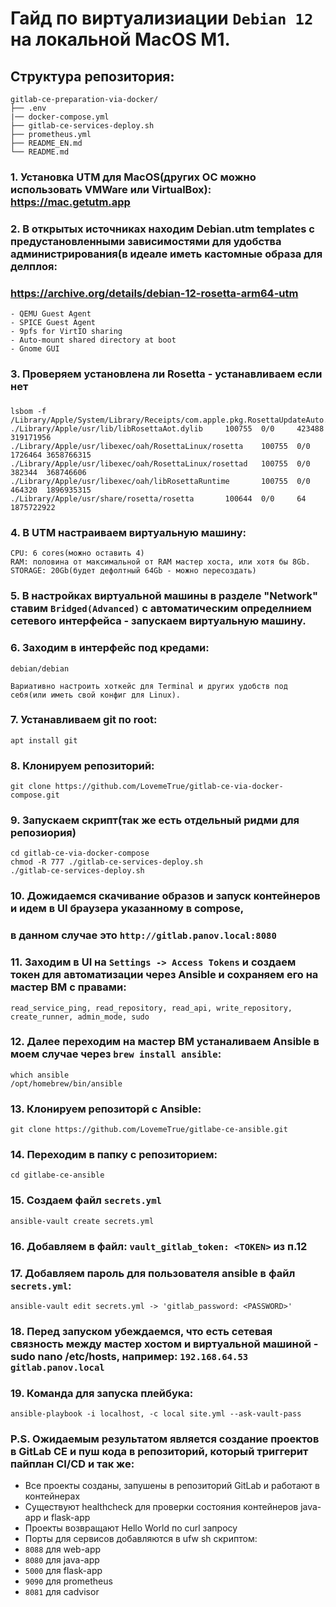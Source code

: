 # Гайд по виртуализиации `Debian 12` на локальной MacOS M1.

## Структура репозитория:
```
gitlab-ce-preparation-via-docker/
├── .env                     
|── docker-compose.yml
├── gitlab-ce-services-deploy.sh
├── prometheus.yml
├── README_EN.md
└── README.md
```

### 1. Установка UTM для MacOS(других ОС можно использовать VMWare или VirtualBox): https://mac.getutm.app
### 2. В открытых источниках находим Debian.utm templates с предустановленными зависимостями для удобства администрирования(в идеале иметь кастомные образа для делплоя: 
### https://archive.org/details/debian-12-rosetta-arm64-utm
```
- QEMU Guest Agent
- SPICE Guest Agent
- 9pfs for VirtIO sharing
- Auto-mount shared directory at boot
- Gnome GUI
```
### 3. Проверяем установлена ли Rosetta - устанавливаем если нет
### 
```
lsbom -f /Library/Apple/System/Library/Receipts/com.apple.pkg.RosettaUpdateAuto.bom
./Library/Apple/usr/lib/libRosettaAot.dylib     100755  0/0     423488  319171956
./Library/Apple/usr/libexec/oah/RosettaLinux/rosetta    100755  0/0     1726464 3658766315
./Library/Apple/usr/libexec/oah/RosettaLinux/rosettad   100755  0/0     382344  368746606
./Library/Apple/usr/libexec/oah/libRosettaRuntime       100755  0/0     464320  1896935315
./Library/Apple/usr/share/rosetta/rosetta       100644  0/0     64      1875722922
```
### 4. В UTM настраиваем виртуальную машину:
```
CPU: 6 cores(можно оставить 4)
RAM: половина от максимальной от RAM мастер хоста, или хотя бы 8Gb.
STORAGE: 20Gb(будет дефолтный 64Gb - можно пересоздать)
```
### 5. В настройках виртуальной машины в разделе "Network" ставим `Bridged(Advanced)` с автоматическим определнием сетевого интерфейса - запускаем виртуальную машину.

### 6. Заходим в интерфейс под кредами:
```
debian/debian
```
`Вариативно настроить хоткейс для Terminal и других удобств под себя(или иметь свой конфиг для Linux).`
### 7. Устанавливаем git по root:
```
apt install git
```
### 8. Клонируем репозиторий: 
```
git clone https://github.com/LovemeTrue/gitlab-ce-via-docker-compose.git
```
### 9. Запускаем скрипт(так же есть отдельный ридми для репозиория)
```
cd gitlab-ce-via-docker-compose
chmod -R 777 ./gitlab-ce-services-deploy.sh
./gitlab-ce-services-deploy.sh
```
### 10. Дожидаемся скачивание образов и запуск контейнеров и идем в UI браузера указанному в compose,
### в данном случае это `http://gitlab.panov.local:8080`

### 11. Заходим в UI на `Settings -> Access Tokens` и создаем токен для автоматизации через Ansible и сохраняем его на мастер ВМ c правами:
```	
read_service_ping, read_repository, read_api, write_repository, create_runner, admin_mode, sudo
```

### 12. Далее переходим на мастер ВМ устаналиваем Ansible в моем случае через `brew install ansible`:
```
which ansible
/opt/homebrew/bin/ansible 
```
### 13. Клонируем репозиторй с Ansible:
```
git clone https://github.com/LovemeTrue/gitlabe-ce-ansible.git
```
### 14. Переходим в папку с репозиторием:
```
cd gitlabe-ce-ansible
```
### 15. Создаем файл `secrets.yml`
```
ansible-vault create secrets.yml
```
### 16. Добавляем в файл: `vault_gitlab_token: <TOKEN>` из п.12

### 17. Добавляем пароль для пользователя ansible в файл `secrets.yml`:
```
ansible-vault edit secrets.yml -> 'gitlab_password: <PASSWORD>'
```
### 18. Перед запуском убеждаемся, что есть сетевая связность между мастер хостом и виртуальной машиной - sudo nano /etc/hosts, например: `192.168.64.53 gitlab.panov.local`

### 19. Команда для запуска плейбука:
```
ansible-playbook -i localhost, -c local site.yml --ask-vault-pass 
```

### P.S. Ожидаемым результатом является создание проектов в GitLab CE и пуш кода в репозиторий, который триггерит пайплан CI/CD и так же:
- Все проекты созданы, запушены в репозиторий GitLab и работают в контейнерах
- Существуют healthcheck для проверки состояния контейнеров java-app и flask-app
- Проекты возвращают Hello World по curl запросу
- Порты для сервисов добавляются в ufw sh скриптом:
- `8088` для web-app
- `8080` для java-app
- `5000` для flask-app
- `9090` для prometheus
- `8081` для cadvisor